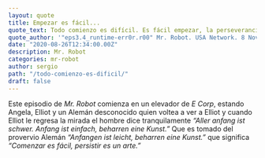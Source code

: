```yaml
---
layout: quote
title: Empezar es fácil...
quote_text: Todo comienzo es difícil. Es fácil empezar, la perseverancia es un arte.
quote_author: '"eps3.4_runtime-err0r.r00" Mr. Robot. USA Network. 8 Nov. 2007'
date: "2020-08-26T12:34:00.00Z"
description: Mr. Robot
categories: mr-robot
author: sergio
path: "/todo-comienzo-es-dificil/"
draft: false
---
```


Este episodio de *Mr. Robot* comienza en un elevador de *E Corp*, estando Angela,
Elliot y un Alemán desconocido quien voltea a ver a Elliot y cuando Elliot le
regresa la mirada el hombre dice tranquilamente _“Aller anfang ist schwer.
Anfang ist einfach, beharren eine Kunst.”_ Que es tomado del provervio Alemán 
_“Anfangen ist leicht, beharren eine Kunst.”_ que significa _“Comenzar es fácil,
persistir es un arte.”_
